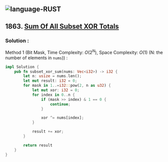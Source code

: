 ![language-RUST](https://img.shields.io/badge/RUST-8d4004?style=for-the-badge&logo=RUST)
---

## 1863. [Sum Of All Subset XOR Totals](https://leetcode.com/problems/sum-of-all-subset-xor-totals)

### Solution :

Method 1 (Bit Mask, Time Complexity: $O(2^N)$, Space Complexity: $O(1)$ (N: the number of elements in `nums`)) :
```rust
impl Solution {
    pub fn subset_xor_sum(nums: Vec<i32>) -> i32 {
        let n: usize = nums.len();
        let mut result: i32 = 0;
        for mask in 1..=i32::pow(2, n as u32) {
            let mut xor: i32 = 0;
            for index in 0..n {
                if (mask >> index) & 1 == 0 {
                    continue;
                }

                xor ^= nums[index];
            }

            result += xor;
        }

        return result
    }
}
```
